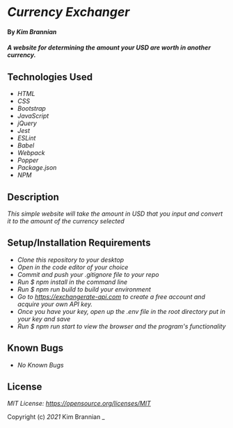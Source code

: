 # _Currency Exchanger_

#### By _**Kim Brannian**_

#### _A website for determining the amount your USD are worth in another currency._

## Technologies Used

* _HTML_
* _CSS_
* _Bootstrap_
* _JavaScript_
* _jQuery_
* _Jest_
* _ESLint_
* _Babel_
* _Webpack_
* _Popper_
* _Package.json_
* _NPM_



## Description

_This simple website will take the amount in USD that you input and convert it to the amount of the currency selected_


## Setup/Installation Requirements

* _Clone this repository to your desktop_
* _Open in the code editor of your choice_
* _Commit and push your .gitignore file to your repo_
* _Run   $ npm install   in the command line_
* _Run   $ npm run build   to build your environment_
* _Go to https://exchangerate-api.com to create a free account and acquire your own API key._
* _Once you have your key, open up the .env file in the root directory put in your key and save_
* _Run  $ npm run start  to view the browser and the program's functionality_


## Known Bugs

* _No Known Bugs_

## License

_MIT License: https://opensource.org/licenses/MIT_

Copyright (c) _2021_  Kim Brannian 
_